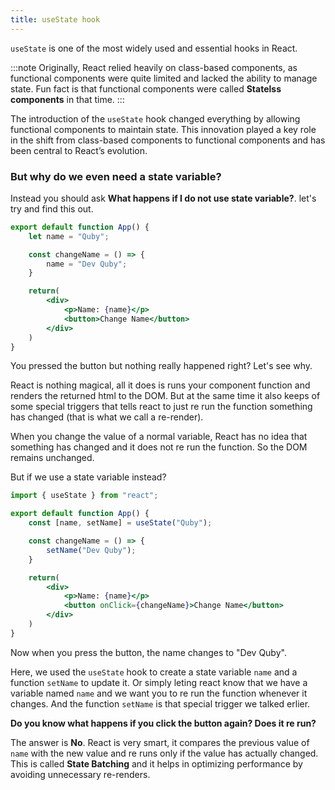 ```yaml
---
title: useState hook
---
```


`useState` is one of the most widely used and essential hooks in React.

:::note
Originally, React relied heavily on class-based components, as functional components were quite limited and lacked the ability to manage state.
Fun fact is that functional components were called **Statelss components** in that time.
:::

The introduction of the `useState` hook changed everything by allowing functional components to maintain state. This innovation played a key role in the shift from class-based components to functional components and has been central to React’s evolution.

### But why do we even need a state variable?

Instead you should ask **What happens if I do not use state variable?**. let's try and find this out.

```jsx
export default function App() {
    let name = "Quby";

    const changeName = () => {
        name = "Dev Quby";
    }

    return(
        <div>
            <p>Name: {name}</p>
            <button>Change Name</button>
        </div>
    )
}
```

You pressed the button but nothing really happened right? Let's see why.

React is nothing magical, all it does is runs your component function and renders the returned html to the DOM. But at the same time it also keeps of some special triggers that tells react to just re run the function something has changed (that is what we call a re-render). 

When you change the value of a normal variable, React has no idea that something has changed and it does not re run the function. So the DOM remains unchanged.

But if we use a state variable instead?

```jsx
import { useState } from "react";

export default function App() {
    const [name, setName] = useState("Quby");

    const changeName = () => {
        setName("Dev Quby");
    }

    return(
        <div>
            <p>Name: {name}</p>
            <button onClick={changeName}>Change Name</button>
        </div>
    )
}
```
Now when you press the button, the name changes to "Dev Quby".

Here, we used the `useState` hook to create a state variable `name` and a function `setName` to update it. Or simply leting react know that we have a variable named `name` and we want you to re run the function whenever it changes. And the function `setName` is that special trigger we talked erlier.


**Do you know what happens if you click the button again? Does it re run?**

The answer is **No**. React is very smart, it compares the previous value of `name` with the new value and re runs only if the value has actually changed. This is called **State Batching** and it helps in optimizing performance by avoiding unnecessary re-renders.





